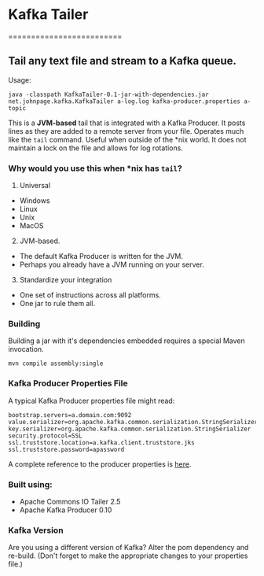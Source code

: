 # Kafka Tailer
=========================
## Tail any text file and stream to a Kafka queue. 
Usage:
```
java -classpath KafkaTailer-0.1-jar-with-dependencies.jar net.johnpage.kafka.KafkaTailer a-log.log kafka-producer.properties a-topic
```
This is a **JVM-based** tail that is integrated with a Kafka Producer. It posts lines as they are added to a remote server from your file.  Operates much like the `tail` command. Useful when outside of the *nix world. It does not maintain a lock on the file and allows for log rotations.

### Why would you use this when *nix has `tail`? 
1. Universal
 * Windows
 * Linux
 * Unix
 * MacOS
2. JVM-based.
 * The default Kafka Producer is written for the JVM.
 * Perhaps you already have a JVM running on your server.
3. Standardize your integration 
 * One set of instructions across all platforms. 
 * One jar to rule them all.

### Building
Building a jar with it's dependencies embedded requires a special Maven invocation.
```
mvn compile assembly:single
```

### Kafka Producer Properties File
A typical Kafka Producer properties file might read:
```properties
bootstrap.servers=a.domain.com:9092
value.serializer=org.apache.kafka.common.serialization.StringSerializer
key.serializer=org.apache.kafka.common.serialization.StringSerializer
security.protocol=SSL
ssl.truststore.location=a.kafka.client.truststore.jks
ssl.truststore.password=apassword
```
A complete reference to the producer properties is [here](https://kafka.apache.org/documentation.html#producerconfigs).

### Built using:
 * Apache Commons IO Tailer 2.5
 * Apache Kafka Producer 0.10

### Kafka Version
Are you using a different version of Kafka? Alter the pom dependency and re-build. (Don't forget to make the appropriate changes to your properties file.)
